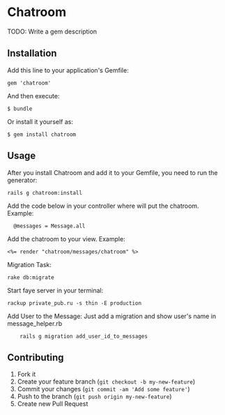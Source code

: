 # Chatroom

TODO: Write a gem description

## Installation

Add this line to your application's Gemfile:

    gem 'chatroom'

And then execute:

    $ bundle

Or install it yourself as:

    $ gem install chatroom


## Usage

After you install Chatroom and add it to your Gemfile, you need to run the generator:

    rails g chatroom:install

Add the code below in your controller where will put the chatroom. Example:

	  @messages = Message.all

Add the chatroom to your view. Example:

    <%= render "chatroom/messages/chatroom" %>

Migration Task:

    rake db:migrate

Start faye server in your terminal:

    rackup private_pub.ru -s thin -E production

Add User to the Message:
Just add a migration and show user's name in message\_helper.rb

		rails g migration add_user_id_to_messages

## Contributing

1. Fork it
2. Create your feature branch (`git checkout -b my-new-feature`)
3. Commit your changes (`git commit -am 'Add some feature'`)
4. Push to the branch (`git push origin my-new-feature`)
5. Create new Pull Request
